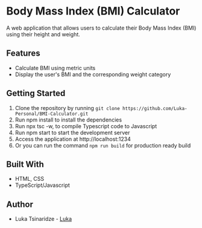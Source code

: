 # Body Mass Index (BMI) Calculator

A web application that allows users to calculate their Body Mass Index (BMI) using their height and weight.

## Features
- Calculate BMI using metric units
- Display the user's BMI and the corresponding weight category

## Getting Started
1. Clone the repository by running `git clone https://github.com/Luka-Personal/BMI-Calculator.git`
2. Run npm install to install the dependencies
3. Run npx tsc -w, to compile Typescript code to Javascript
3. Run npm start to start the development server
4. Access the application at http://localhost:1234
5. Or you can run the command `npm run build` for production ready build

## Built With
- HTML, CSS
- TypeScript/Javascript

## Author
- Luka Tsinaridze - [Luka](https://github.com/Luka-Personal)
